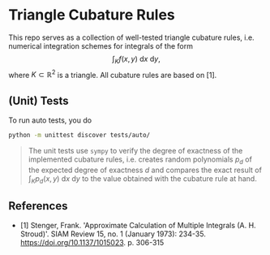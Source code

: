 # Triangle Cubature Rules
This repo serves as a collection of well-tested triangle cubature rules,
i.e. numerical integration schemes for integrals of the form
$$
\int_K f(x, y) ~\mathrm{d}x ~\mathrm{d}y,
$$
where $K \subset \mathbb{R}^2$ is a triangle.
All cubature rules are based on [1].

## (Unit) Tests
To run auto tests, you do
```sh
python -m unittest discover tests/auto/
```

> The unit tests use `sympy` to verify the degree of exactness of the
> implemented cubature rules, i.e. creates random polynomials $p_d$ of the 
> expected degree of exactness $d$ and compares the exact result of
> $\int_K p_d(x, y) ~\mathrm{d}x ~\mathrm{d}y$ to the value obtained
> with the cubature rule at hand.

## References
- [1] Stenger, Frank.
    'Approximate Calculation of Multiple Integrals (A. H. Stroud)'.
    SIAM Review 15, no. 1 (January 1973): 234-35.
    https://doi.org/10.1137/1015023. p. 306-315